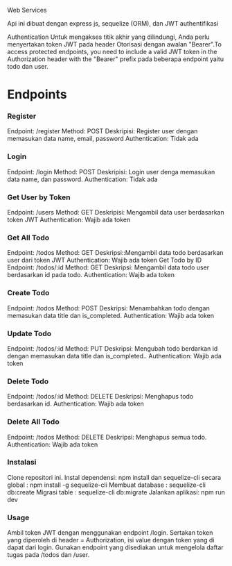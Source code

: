 Web Services

Api ini dibuat dengan express js, sequelize (ORM), dan JWT authentifikasi

Authentication
Untuk mengakses titik akhir yang dilindungi, Anda perlu menyertakan token JWT pada header Otorisasi dengan awalan "Bearer".To access protected endpoints, you need to include a valid JWT token in the Authorization header with the "Bearer" prefix pada beberapa endpoint yaitu todo dan user.

# Endpoints

### **Register**

Endpoint: /register
Method: POST
Deskripisi: Register user dengan memasukan data name, email, password
Authentication: Tidak ada

### **Login**

Endpoint: /login
Method: POST
Deskripisi: Login user denga memasukan data name, dan password.
Authentication: Tidak ada

### **Get User by Token**

Endpoint: /users
Method: GET
Deskripisi: Mengambil data user berdasarkan token JWT
Authentication: Wajib ada token

### **Get All Todo**

Endpoint: /todos
Method: GET
Deskripsi::Mengambil data todo berdasarkan user dari token JWT
Authentication: Wajib ada token
Get Todo by ID
Endpoint: /todos/:id
Method: GET
Deskripsi: Mengambil data todo user berdasarkan id pada todo.
Authentication: Wajib ada token

### **Create Todo**

Endpoint: /todos
Method: POST
Deskripsi: Menambahkan todo dengan memasukan data title dan is_completed.
Authentication: Wajib ada token

### **Update Todo**

Endpoint: /todos/:id
Method: PUT
Deskripsi: Mengubah todo berdarkan id dengan memasukan data title dan is_completed..
Authentication: Wajib ada token

### **Delete Todo**

Endpoint: /todos/:id
Method: DELETE
Deskripsi: Menghapus todo berdasarkan id.
Authentication: Wajib ada token

### **Delete All Todo**

Endpoint: /todos
Method: DELETE
Deskripsi: Menghapus semua todo.
Authentication: Wajib ada token

### **Instalasi**

Clone repositori ini.
Instal dependensi: npm install dan sequelize-cli secara global : npm install -g sequelize-cli
Membuat database  : sequelize-cli db:create
Migrasi table  : sequelize-cli db:migrate
Jalankan aplikasi: npm run dev

### Usage

Ambil token JWT dengan menggunakan endpoint /login.
Sertakan token yang diperoleh di header = Authorization,  isi value dengan token yang di dapat dari login.
Gunakan endpoint yang disediakan untuk mengelola daftar tugas  pada /todos dan /user.
